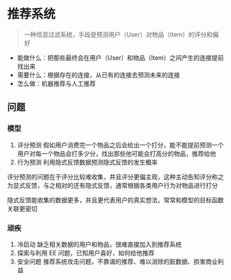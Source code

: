 
# 推荐系统

> 一种信息过滤系统，手段是预测用户（User）对物品（Item）的评分和偏好

- 能做什么：把那些最终会在用户（User）和物品（Item）之间产生的连接提前找出来
- 需要什么：根据存在的连接，从已有的连接去预测未来的连接
- 怎么做：机器推荐与人工推荐

## 问题

### 模型

1. 评分预测 假如用户消费完一个物品之后会给出一个打分，能不能提前预测一个用户对每一个物品会打多少分，找出那些他可能会打高分的物品，推荐给他
2. 行为预测 利用隐式反馈数据预测隐式反馈的发生概率

评分预测的问题在于评分比较难收集，并且评分更偏主观，这种主动告知评分称之为显式反馈，与之相对的还有隐式反馈，通常根据各类用户行为对物品进行打分

隐式反馈能收集的数据更多，并且更代表用户的真实想法，常常和模型的目标函数关联更密切

### 顽疾

1. 冷启动 缺乏相关数据的用户和物品，很难直接加入到推荐系统
2. 探索与利用 EE 问题，已知用户喜好，如何给他推荐
3. 安全问题 推荐系统攻击问题，不靠谱的推荐、难以消除的脏数据、损害商业利益
